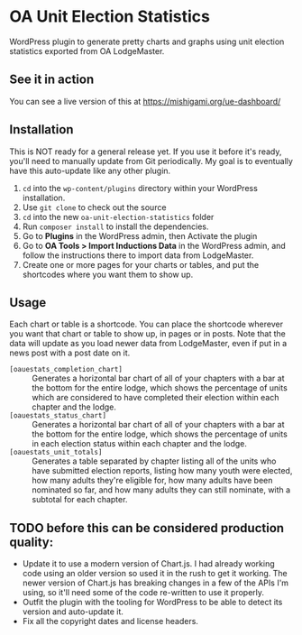 # OA Unit Election Statistics

WordPress plugin to generate pretty charts and graphs using unit election statistics exported from OA LodgeMaster.

## See it in action

You can see a live version of this at https://mishigami.org/ue-dashboard/

## Installation

This is NOT ready for a general release yet. If you use it before it's ready, you'll need to manually update from Git periodically. My goal is to eventually have this auto-update like any other plugin.

1. `cd` into the `wp-content/plugins` directory within your WordPress installation.
1. Use `git clone` to check out the source
1. `cd` into the new `oa-unit-election-statistics` folder
1. Run `composer install` to install the dependencies.
1. Go to **Plugins** in the WordPress admin, then Activate the plugin
1. Go to **OA Tools > Import Inductions Data** in the WordPress admin, and follow the instructions there to import data from LodgeMaster.
1. Create one or more pages for your charts or tables, and put the shortcodes where you want them to show up.

## Usage

Each chart or table is a shortcode. You can place the shortcode wherever you want that chart or table to show up, in pages or in posts.  Note that the data will update as you load newer data from LodgeMaster, even if put in a news post with a post date on it.
<dl>
<dt><code>[oauestats_completion_chart]</code></dt>
<dd>Generates a horizontal bar chart of all of your chapters with a bar at the bottom for the entire lodge, which shows the percentage of units which are considered to have completed their election within each chapter and the lodge.</dd>
<dt><code>[oauestats_status_chart]</code></dt>
<dd>Generates a horizontal bar chart of all of your chapters with a bar at the bottom for the entire lodge, which shows the percentage of units in each election status within each chapter and the lodge.</dd>
<dt><code>[oauestats_unit_totals]</code></dt>
<dd>Generates a table separated by chapter listing all of the units who have submitted election reports, listing how many youth were elected, how many adults they're eligible for, how many adults have been nominated so far, and how many adults they can still nominate, with a subtotal for each chapter.</dd>
</dl>

## TODO before this can be considered production quality:

* Update it to use a modern version of Chart.js. I had already working code using an older version so used it in the rush to get it working. The newer version of Chart.js has breaking changes in a few of the APIs I'm using, so it'll need some of the code re-written to use it properly.
* Outfit the plugin with the tooling for WordPress to be able to detect its version and auto-update it.
* Fix all the copyright dates and license headers.
